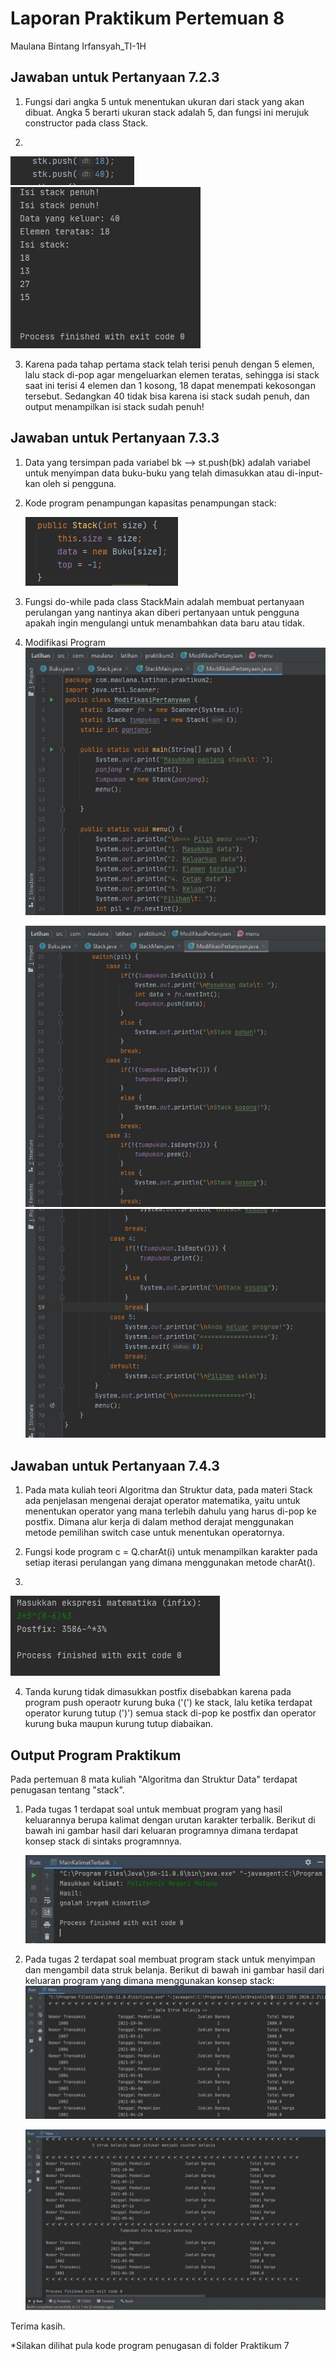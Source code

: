 # Laporan Praktikum Pertemuan 8
Maulana Bintang Irfansyah_TI-1H
## Jawaban untuk Pertanyaan 7.2.3

1. Fungsi dari angka 5 untuk menentukan ukuran dari stack yang akan dibuat. Angka 5 berarti ukuran stack adalah 5, dan fungsi ini merujuk constructor pada class Stack.

2. 
<img src="SATU.JPG">

<img src="DUA.JPG">

3. Karena pada tahap pertama stack telah terisi penuh dengan 5 elemen, lalu stack di-pop agar mengeluarkan elemen teratas, sehingga isi stack saat ini terisi 4 elemen dan 1 kosong, 18 dapat menempati kekosongan tersebut. Sedangkan 40 tidak bisa karena isi stack sudah penuh, dan output menampilkan isi stack sudah penuh!

## Jawaban untuk Pertanyaan 7.3.3

1. Data yang tersimpan pada variabel bk --> st.push(bk) adalah variabel untuk menyimpan data buku-buku yang telah dimasukkan atau di-input-kan oleh si pengguna.

2. Kode program penampungan kapasitas penampungan stack:

    <img src="TIGA.JPG">   

3. Fungsi do-while pada class StackMain adalah membuat pertanyaan perulangan yang nantinya akan diberi pertanyaan untuk pengguna apakah ingin mengulangi untuk menambahkan data baru atau tidak.

4. Modifikasi Program
    <img src="EMPAT.JPG">

    <img src="LIMA.JPG"> 

    <img src="ENAM.JPG"> 

## Jawaban untuk Pertanyaan 7.4.3

1. Pada mata kuliah teori Algoritma dan Struktur data, pada materi Stack ada penjelasan mengenai derajat operator matematika, yaitu untuk menentukan operator yang mana terlebih dahulu yang harus di-pop ke postfix. Dimana alur kerja di dalam method derajat menggunakan metode pemilihan switch case untuk menentukan operatornya.

2. Fungsi kode program c = Q.charAt(i) untuk menampilkan karakter pada setiap iterasi perulangan yang dimana menggunakan metode charAt().

3.
<img src="TUJUH.JPG">    

4. Tanda kurung tidak dimasukkan postfix disebabkan karena pada program push operaotr kurung buka ('(') ke stack, lalu ketika terdapat operator kurung tutup (')') semua stack di-pop ke postfix dan operator kurung buka maupun kurung tutup diabaikan.


## Output Program Praktikum
Pada pertemuan 8 mata kuliah "Algoritma dan Struktur Data" terdapat penugasan tentang "stack".

1. Pada tugas 1 terdapat soal untuk membuat program yang hasil keluarannya berupa kalimat dengan urutan karakter terbalik. Berikut di bawah ini gambar hasil dari keluaran programnya dimana terdapat konsep stack di sintaks programnnya.

    <img src="DELAPAN.JPG">

2. Pada tugas 2 terdapat soal membuat program stack untuk menyimpan dan mengambil data struk belanja. Berikut di bawah ini gambar hasil dari keluaran program yang dimana menggunakan konsep stack:
    <img src="11.JPG">


    <img src="22.JPG">

Terima kasih.
    
 *Silakan dilihat pula kode program penugasan di folder Praktikum 7
